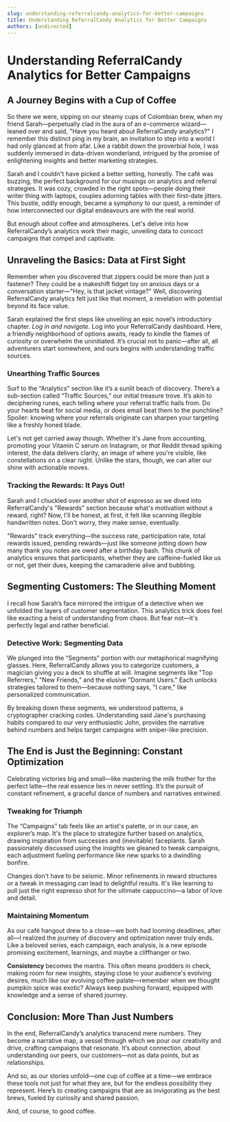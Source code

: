 ```yaml
---
slug: understanding-referralcandy-analytics-for-better-campaigns
title: Understanding ReferralCandy Analytics for Better Campaigns
authors: [undirected]
---
```



# Understanding ReferralCandy Analytics for Better Campaigns

## A Journey Begins with a Cup of Coffee

So there we were, sipping on our steamy cups of Colombian brew, when my friend Sarah—perpetually clad in the aura of an e-commerce wizard—leaned over and said, "Have you heard about ReferralCandy analytics?" I remember this distinct ping in my brain, an invitation to step into a world I had only glanced at from afar. Like a rabbit down the proverbial hole, I was suddenly immersed in data-driven wonderland, intrigued by the promise of enlightening insights and better marketing strategies.

Sarah and I couldn't have picked a better setting, honestly. The café was buzzing, the perfect background for our musings on analytics and referral strategies. It was cozy, crowded in the right spots—people doing their writer thing with laptops, couples adorning tables with their first-date jitters. This bustle, oddly enough, became a symphony to our quest, a reminder of how interconnected our digital endeavours are with the real world.

But enough about coffee and atmospheres. Let's delve into how ReferralCandy’s analytics work their magic, unveiling data to concoct campaigns that compel and captivate.

## Unraveling the Basics: Data at First Sight

Remember when you discovered that zippers could be more than just a fastener? They could be a makeshift fidget toy on anxious days or a conversation starter—"Hey, is that jacket vintage?" Well, discovering ReferralCandy analytics felt just like that moment, a revelation with potential beyond its face value.

Sarah explained the first steps like unveiling an epic novel’s introductory chapter. *Log in and navigate*. Log into your ReferralCandy dashboard. Here, a friendly neighborhood of options awaits, ready to kindle the flames of curiosity or overwhelm the uninitiated. It’s crucial not to panic—after all, all adventurers start somewhere, and ours begins with understanding traffic sources.

### Unearthing Traffic Sources

Surf to the “Analytics” section like it’s a sunlit beach of discovery. There’s a sub-section called “Traffic Sources,” our initial treasure trove. It’s akin to deciphering runes, each telling where your referral traffic hails from. Do your hearts beat for social media, or does email beat them to the punchline? Spoiler: knowing where your referrals originate can sharpen your targeting like a freshly honed blade. 

Let's not get carried away though. Whether it's Jane from accounting, promoting your Vitamin C serum on Instagram, or *that* Reddit thread spiking interest, the data delivers clarity, an image of where you're visible, like constellations on a clear night. Unlike the stars, though, we can alter our shine with actionable moves.

### Tracking the Rewards: It Pays Out!

Sarah and I chuckled over another shot of espresso as we dived into ReferralCandy's "Rewards" section because what's motivation without a reward, right? Now, I'll be honest, at first, it felt like scanning illegible handwritten notes. Don't worry, they make sense, eventually.

"Rewards" track everything—the success rate, participation rate, total rewards issued, pending rewards—just like someone jotting down how many thank you notes are owed after a birthday bash. This chunk of analytics ensures that participants, whether they are caffeine-fueled like us or not, get their dues, keeping the camaraderie alive and bubbling.

## Segmenting Customers: The Sleuthing Moment

I recall how Sarah’s face mirrored the intrigue of a detective when we unfolded the layers of customer segmentation. This analytics trick does feel like exacting a heist of understanding from chaos. But fear not—it's perfectly legal and rather beneficial.

### Detective Work: Segmenting Data

We plunged into the “Segments” portion with our metaphorical magnifying glasses. Here, ReferralCandy allows you to categorize customers, a magician giving you a deck to shuffle at will. Imagine segments like "Top Referrers," "New Friends," and the elusive "Dormant Users." Each unlocks strategies tailored to them—because nothing says, "I care," like personalized communication.

By breaking down these segments, we understood patterns, a cryptographer cracking codes. Understanding said Jane's purchasing habits compared to our very enthusiastic John, provides the narrative behind numbers and helps target campaigns with sniper-like precision.
  
## The End is Just the Beginning: Constant Optimization

Celebrating victories big and small—like mastering the milk frother for the perfect latte—the real essence lies in never settling. It’s the pursuit of constant refinement, a graceful dance of numbers and narratives entwined.

### Tweaking for Triumph

The “Campaigns” tab feels like an artist's palette, or in our case, an explorer’s map. It's the place to strategize further based on analytics, drawing inspiration from successes and (inevitable) faceplants. Sarah passionately discussed using the insights we gleaned to tweak campaigns, each adjustment fueling performance like new sparks to a dwindling bonfire.

Changes don't have to be seismic. Minor refinements in reward structures or a tweak in messaging can lead to delightful results. It's like learning to pull just the right espresso shot for the ultimate cappuccino—a labor of love and detail.

### Maintaining Momentum

As our café hangout drew to a close—we both had looming deadlines, after all—I realized the journey of discovery and optimization never truly ends. Like a beloved series, each campaign, each analysis, is a new episode promising excitement, learnings, and maybe a cliffhanger or two.

**Consistency** becomes the mantra. This often means prodders in check, making room for new insights, staying close to your audience's evolving desires, much like our evolving coffee palate—remember when we thought pumpkin spice was exotic? Always keep pushing forward, equipped with knowledge and a sense of shared journey.

## Conclusion: More Than Just Numbers

In the end, ReferralCandy’s analytics transcend mere numbers. They become a narrative map, a vessel through which we pour our creativity and drive, crafting campaigns that resonate. It’s about connection, about understanding our peers, our customers—not as data points, but as relationships.

And so, as our stories unfold—one cup of coffee at a time—we embrace these tools not just for what they are, but for the endless possibility they represent. Here’s to creating campaigns that are as invigorating as the best brews, fueled by curiosity and shared passion.

And, of course, to good coffee.
